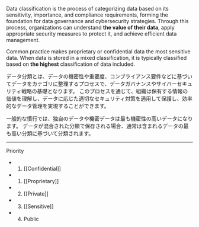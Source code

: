 
Data classification is the process of categorizing data based on its sensitivity, importance, and compliance requirements, forming the foundation for data governance and cybersecurity strategies. 
Through this process, organizations can understand **the value of their data**, apply appropriate security measures to protect it, and achieve efficient data management.

Common practice makes proprietary or confidential data the most sensitive data.
When data is stored in a mixed classification, it is typically classified based on **the highest** classification of data included.

データ分類とは、データの機密性や重要度、コンプライアンス要件などに基づいてデータをカテゴリに整理するプロセスで、データガバナンスやサイバーセキュリティ戦略の基礎となります。
このプロセスを通じて、組織は保有する情報の価値を理解し、データに応じた適切なセキュリティ対策を適用して保護し、効率的なデータ管理を実現することができます。﻿

一般的な慣行では、独自のデータや機密データは最も機密性の高いデータになります。
データが混合された分類で保存される場合、通常は含まれるデータの最も高い分類に基づいて分類されます。


---

Priority
- 1. [[Confidential]]
- 1. [[Proprietary]]
- 2. [[Private]]
- 3. [[Sensitive]]
- 4. Public


